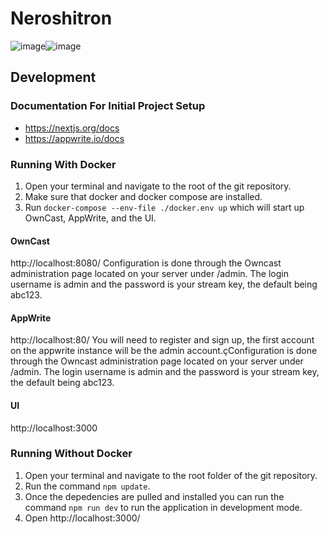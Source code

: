 # Neroshitron
![image](https://github.com/D4M13N-D3V/neroshitron/assets/13697702/eeda8f0f-b1e8-4311-8047-971306641323)![image](https://github.com/D4M13N-D3V/neroshitron/assets/13697702/bbd7ecb0-66dd-42a6-bc92-fa3af6969da5)




## Development
### Documentation For Initial Project Setup
- https://nextjs.org/docs
- https://appwrite.io/docs
### Running With Docker
1) Open your terminal and navigate to the root of the git repository.
2) Make sure that docker and docker compose are installed.
3) Run `docker-compose --env-file ./docker.env up` which will start up OwnCast, AppWrite, and the UI.

#### OwnCast 
http://localhost:8080/
Configuration is done through the Owncast administration page located on your server under /admin. The login username is admin and the password is your stream key, the default being abc123.


#### AppWrite 
http://localhost:80/
You will need to register and sign up, the first account on the appwrite instance will be the admin account.çConfiguration is done through the Owncast administration page located on your server under /admin. The login username is admin and the password is your stream key, the default being abc123.

#### UI 
http://localhost:3000

### Running Without Docker
1) Open your terminal and navigate to the root folder of the git repository. 
2) Run the command `npm update`. 
3) Once the depedencies are pulled and installed you can run the command `npm run dev` to run the application in development mode.
4) Open http://localhost:3000/
